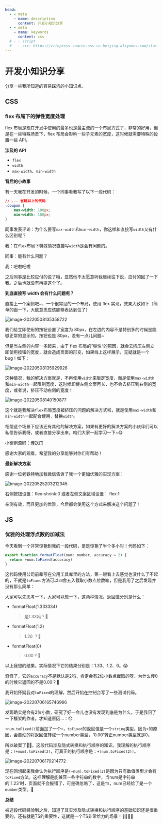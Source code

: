 ```yaml
---
head:
  - - meta
    - name: description
      content: 开发小知识分享
  - - meta
    - name: keywords
      content: css
  # - - script
  #   - src: https://vitepress-source.oss-cn-beijing.aliyuncs.com/statistics.js
---
```


# 开发小知识分享

分享一些我所知道的容易踩坑的小知识点。

## CSS

### flex 布局下的弹性宽度处理

flex 布局是现在开发中使用的最多也是最主流的一个布局方式了，非常的好用，但是在一些特殊场景下，flex 布局会影响一些子元素的宽度，这时候就需要特殊的设置一些 API。

**涉及的 API**

- `flex`
- `width`
- `max-width`、`min-width`

**背后的小故事**

有一天我在开发的时候，一个同事看我写了以下一段代码：

```css
// ... 省略以上的代码
.coupon {
	max-width: 100px;
	min-width: 100px;
}
```

同事发表评论：为什么要写`max-width`和`min-width`，你这样和直接写`width`又有什么区别呢？

我：在`flex`布局下特殊情况直接写`width`是会有问题的。

同事：能有什么问题？

我：吧啦吧啦

之后同事是比较应付的说了哦，显然他不太愿意听我继续往下说，应付的回了一下我。之后也就没有再提这个了。

**到底直接写 width 会有什么问题呢？**

直接上一个案例吧~，一个很常见的一个布局，使用 flex 实现，效果大致如下（简单的画一下，大致意思应该能够表达到位了）

![image-20220508135358722](https://vitepress-source.oss-cn-beijing.aliyuncs.com/typoraimage-20220508135358722.png)

我们给立即使用的按钮设置了宽度为 80px，在左边的内容不是特别多的时候是能够正常的显示的，按钮也是 80px，没有一点儿问题~

但是当左侧的内容一多起来，由于 flex 布局的”弹性“的原因，就会去挤压左侧立即使用按钮的宽度，就会造成页面的形变，如果线上这样展示，无疑就是一个 bug！如下：

![image-20220508135929926](https://vitepress-source.oss-cn-beijing.aliyuncs.com/typoraimage-20220508135929926.png)

这种情况，我的解决方案就是，不再使用`width`来限定宽度，而是使用`max-width`和`min-width`一起限制宽度，这时候即使左侧文案再长，也不会去挤压到右侧的宽度，或者说，挤压不动右侧的宽度！

![image-20220508140150877](https://vitepress-source.oss-cn-beijing.aliyuncs.com/typoraimage-20220508140150877.png)

这个就是我解决`flex`布局宽度被挤压的问题的解决方式啦，就是使用`max-width`和`min-width`一起配合使用，替换`width`。

相信这个场景下应该还有其他的解决方案，如果有更好的解决方案的小伙伴们可以私信告诉我呀，或者直接分享出来，咱们大家一起学习一下~😋

小案例源码：[传送门](https://github.com/Jimmylxue/dailyLearning/tree/master/%E9%9A%8F%E6%89%8B%E8%AE%B0%E5%BD%95%E7%9F%A5%E8%AF%86%E7%82%B9/flex%E5%B8%83%E5%B1%80%E4%B8%AD%E5%AE%BD%E5%BA%A6%E8%AE%BE%E7%BD%AE)

感谢大家的观看，希望我的分享能够对你们有帮助！

**最新解决方案**

感谢一位老铁特地加我微信告诉了我一个更加优雅的实现方案：

![image-20220525203212345](https://vitepress-source.oss-cn-beijing.aliyuncs.com/typoraimage-20220525203212345.png)

右侧按钮设置：flex-shrink:0
或者左侧文案区域设置： flex:1

亲测有效，而且更加的优雅，今后都会使用这个方式来解决这个问题了！

## JS

### 优雅的处理浮点数的加减法

今天看到一个非常惊艳到我的一段代码，足足惊艳了半个多小时！代码如下：

```js
export function formatFloat(num: number, accuracy = 2) {
  return +num.toFixed(accuracy)
}
```

这代码使用公司前辈写在公用工具库里的方法，第一眼看上去感觉也没什么了不起的，不就是`toFixed`方法可以四舍五入截取小数点位数嘛，但是我用了之后发现并没有那么简单：

大家可以先思考一下，大家可以想一下，这两种情况，返回值分别是什么：

- formatFloat(1.333334)

  > 是1.33吗？🤔

- formatFloat(1.2)

  > 1.20 ？🤔

- formatFloat(0)

  > 0.00 ? 🤔

以上我想的结果，实际情况下它的结果分别是：1.33、1.2、0。😱

奇怪了，它的`accuracy`不是默认是2吗，肯定会有2位小数点截取的呀，为什么传0的时候它返回的不是0.00？🤔

我开始怀疑我对`toFixed`的理解，然后开始在控制台写了一些测试代码。

![image-20220706165746996](https://vitepress-source.oss-cn-beijing.aliyuncs.com/typoraimage-20220706165746996.png)

发现确实是会有2位小数，研究了好一会儿也没有发现到底是为什么，于是我问了一下框架的作者。才知道原因...：😯

`+num.toFixed()`前面加了一个`+`，`toFixed`的返回值是一个`string`类型，因为`+`的原因，会自动的将返回值转成一个number类型，'0.00'转正number类型就是0。

所以破案了🎉🎉，这段代码涉及隐式转换和执行顺序的知识。我理解的执行顺序是：`(+num).toFixed(2)`，可真正的执行顺序是：`+(num.toFixed(2))`。

![image-20220706170214772](https://vitepress-source.oss-cn-beijing.aliyuncs.com/typoraimage-20220706170214772.png)

现在回想起来我会认为执行顺序是`(+num).toFixed(2)`是因为只有数值类型才会有`toFixed`方法，这样理解是能兼容一些字符串的数字，当num是字符串的'1.23'时，页面就不会报错了，可是确忽略了，这是`TS`，num已经给了是一个`number`类型。🧐

**总结**

被这段代码经验到之后，知道了其实涉及隐式转换和执行顺序的基础知识还是很重要的，还有就是TS的重要性，这就是一个TS非常给力的场景！💪🏻💪🏻
